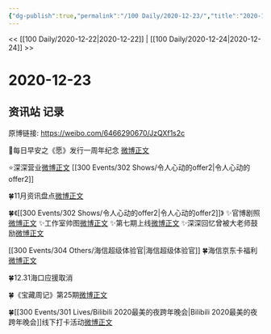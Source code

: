 ```yaml
---
{"dg-publish":true,"permalink":"/100 Daily/2020-12-23/","title":"2020-12-23","created":"2023-04-08T18:09:48.737+08:00","updated":"2023-04-08T18:10:53.113+08:00"}
---
```



<< [[100 Daily/2020-12-22\|2020-12-22]] | [[100 Daily/2020-12-24\|2020-12-24]] >>

# 2020-12-23

## 资讯站 记录

原博链接: https://weibo.com/6466290670/JzQXf1s2c

🌄每日早安之《愿》发行一周年纪念
[微博正文](https://m.weibo.cn/6466290670/4585209763463871)

⭐深深营业[微博正文](https://m.weibo.cn/6466290670/4585400121954083) [[300 Events/302 Shows/令人心动的offer2\|令人心动的offer2]]

🍀11月资讯盘点[微博正文](https://m.weibo.cn/6466290670/4585230281743812)

🍀《[[300 Events/302 Shows/令人心动的offer2\|令人心动的offer2]]》
✨官博剧照[微博正文](https://m.weibo.cn/6466290670/4585332173963868)
✨工作室帅图[微博正文](https://m.weibo.cn/6466290670/4585435202848982)
✨第七期上线[微博正文](https://m.weibo.cn/6466290670/4585385936035746)
✨深深回忆曾被大老师鼓励[微博正文](https://m.weibo.cn/6466290670/4585391128582303)

[[300 Events/304 Others/海信超级体验官\|海信超级体验官]]
🍀海信京东卡福利[微博正文](https://m.weibo.cn/6466290670/4585274811626548)

🍀12.31海口应援取消[](https://m.weibo.cn/6466290670/4585213344614296)

🍀《宝藏周记》第25期[微博正文](https://m.weibo.cn/6466290670/4585084538329118)

🍀[[300 Events/301 Lives/Bilibili 2020最美的夜跨年晚会\|Bilibili 2020最美的夜跨年晚会]]线下打卡活动[微博正文](https://m.weibo.cn/6466290670/4585384656767584)
